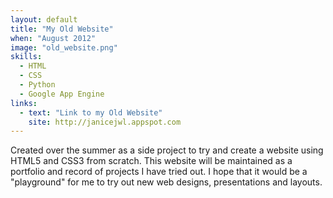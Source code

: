 ```yaml
---
layout: default
title: "My Old Website"
when: "August 2012"
image: "old_website.png"
skills:
  - HTML
  - CSS
  - Python
  - Google App Engine
links:
  - text: "Link to my Old Website"
    site: http://janicejwl.appspot.com
---
```


Created over the summer as a side project to try and create a website using HTML5 and CSS3 from scratch. This website will be maintained as a portfolio and record of projects I have tried out. I hope that it would be a "playground" for me to try out new web designs, presentations and layouts.
